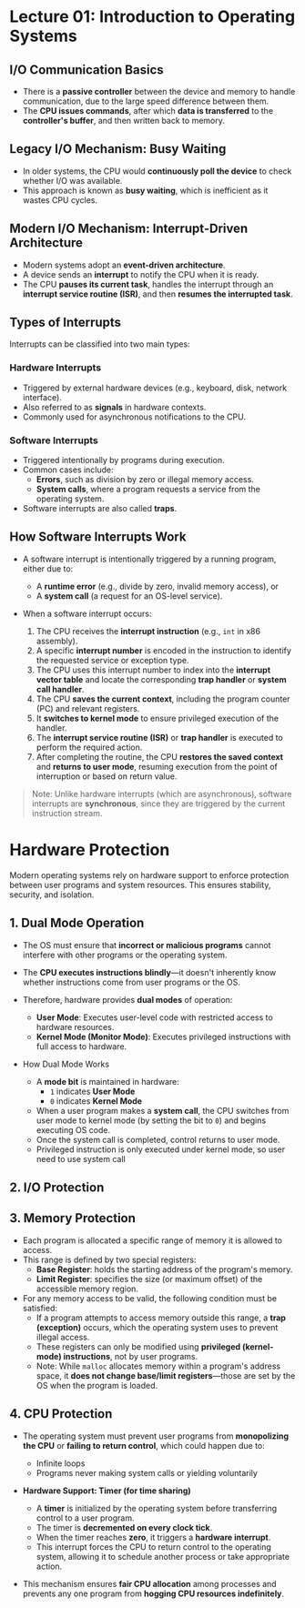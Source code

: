 # Lecture 01: Introduction to Operating Systems

## I/O Communication Basics

- There is a **passive controller** between the device and memory to handle communication, due to the large speed difference between them.
- The **CPU issues commands**, after which **data is transferred** to the **controller's buffer**, and then written back to memory.

## Legacy I/O Mechanism: Busy Waiting

- In older systems, the CPU would **continuously poll the device** to check whether I/O was available.
- This approach is known as **busy waiting**, which is inefficient as it wastes CPU cycles.

## Modern I/O Mechanism: Interrupt-Driven Architecture

- Modern systems adopt an **event-driven architecture**.
- A device sends an **interrupt** to notify the CPU when it is ready.
- The CPU **pauses its current task**, handles the interrupt through an **interrupt service routine (ISR)**, and then **resumes the interrupted task**.

## Types of Interrupts

Interrupts can be classified into two main types:

### Hardware Interrupts

- Triggered by external hardware devices (e.g., keyboard, disk, network interface).
- Also referred to as **signals** in hardware contexts.
- Commonly used for asynchronous notifications to the CPU.

### Software Interrupts

- Triggered intentionally by programs during execution.
- Common cases include:
  - **Errors**, such as division by zero or illegal memory access.
  - **System calls**, where a program requests a service from the operating system.
- Software interrupts are also called **traps**.

## How Software Interrupts Work

- A software interrupt is intentionally triggered by a running program, either due to:
  - A **runtime error** (e.g., divide by zero, invalid memory access), or
  - A **system call** (a request for an OS-level service).

- When a software interrupt occurs:
  1. The CPU receives the **interrupt instruction** (e.g., `int` in x86 assembly).
  2. A specific **interrupt number** is encoded in the instruction to identify the requested service or exception type.
  3. The CPU uses this interrupt number to index into the **interrupt vector table** and locate the corresponding **trap handler** or **system call handler**.
  4. The CPU **saves the current context**, including the program counter (PC) and relevant registers.
  5. It **switches to kernel mode** to ensure privileged execution of the handler.
  6. The **interrupt service routine (ISR)** or **trap handler** is executed to perform the required action.
  7. After completing the routine, the CPU **restores the saved context** and **returns to user mode**, resuming execution from the point of interruption or based on return value.

> Note: Unlike hardware interrupts (which are asynchronous), software interrupts are **synchronous**, since they are triggered by the current instruction stream.

# Hardware Protection

Modern operating systems rely on hardware support to enforce protection between user programs and system resources. This ensures stability, security, and isolation.

## 1. Dual Mode Operation

- The OS must ensure that **incorrect or malicious programs** cannot interfere with other programs or the operating system.
- The **CPU executes instructions blindly**—it doesn't inherently know whether instructions come from user programs or the OS.
- Therefore, hardware provides **dual modes** of operation:
  - **User Mode**: Executes user-level code with restricted access to hardware resources.
  - **Kernel Mode (Monitor Mode)**: Executes privileged instructions with full access to hardware.

- How Dual Mode Works

  - A **mode bit** is maintained in hardware:
    - `1` indicates **User Mode**
    - `0` indicates **Kernel Mode**
  - When a user program makes a **system call**, the CPU switches from user mode to kernel mode (by setting the bit to `0`) and begins executing OS code.
  - Once the system call is completed, control returns to user mode.
  - Privileged instruction is only executed under kernel mode, so user need to use system call 

## 2. I/O Protection

## 3. Memory Protection

- Each program is allocated a specific range of memory it is allowed to access.
- This range is defined by two special registers:
  - **Base Register**: holds the starting address of the program's memory.
  - **Limit Register**: specifies the size (or maximum offset) of the accessible memory region.
- For any memory access to be valid, the following condition must be satisfied:
  - If a program attempts to access memory outside this range, a **trap (exception)** occurs, which the operating system uses to prevent illegal access.
  - These registers can only be modified using **privileged (kernel-mode) instructions**, not by user programs.
  - Note: While `malloc` allocates memory within a program's address space, it **does not change base/limit registers**—those are set by the OS when the program is loaded.

## 4. CPU Protection

- The operating system must prevent user programs from **monopolizing the CPU** or **failing to return control**, which could happen due to:
  - Infinite loops
  - Programs never making system calls or yielding voluntarily

- **Hardware Support: Timer (for time sharing)**
  - A **timer** is initialized by the operating system before transferring control to a user program.
  - The timer is **decremented on every clock tick**.
  - When the timer reaches **zero**, it triggers a **hardware interrupt**.
  - This interrupt forces the CPU to return control to the operating system, allowing it to schedule another process or take appropriate action.

- This mechanism ensures **fair CPU allocation** among processes and prevents any one program from **hogging CPU resources indefinitely**.
